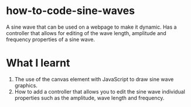 # how-to-code-sine-waves

A sine wave that can be used on a webpage to make it dynamic. Has a controller that allows for editing of the wave length,
amplitude and frequency properties of a sine wave.


# What I learnt

1. The use of the canvas element with JavaScript to draw sine wave graphics.
2. How to add a controller that allows you to edit the sine wave individual properties such as the amplitude, 
wave length and frequency. 
